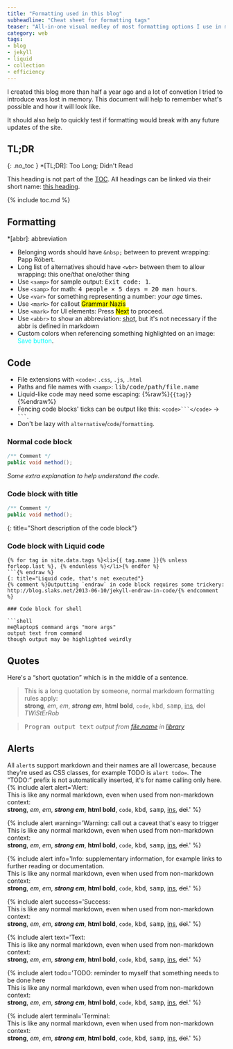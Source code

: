 ```yaml
---
title: "Formatting used in this blog"
subheadline: "Cheat sheet for formatting tags"
teaser: "All-in-one visual medley of most formatting options I use in markdown on this website."
category: web
tags:
- blog
- jekyll
- liquid
- collection
- efficiency
---
```


I created this blog more than half a year ago and a lot of convetion I tried to introduce was lost in memory. This document will help to remember what's possible and how it will look like.

<!--more-->

It should also help to quickly test if formatting would break with any future updates of the site.

## TL;DR
{: .no_toc }
*[TL;DR]: Too Long; Didn't Read

This heading is not part of the [TOC](#toc). All headings can be linked via their short name: [this heading](#tldr).


{% include toc.md %}

## Formatting
*[abbr]: abbreviation

 * Belonging words should have `&nbsp;` between to prevent wrapping: Papp&nbsp;Róbert.
 * Long list of alternatives should have `<wbr>` between them to allow wrapping: this&nbsp;one<wbr>/that&nbsp;one<wbr>/other&nbsp;thing
 * Use `<samp>` for sample output: <samp>Exit code: 1</samp>.
 * Use `<samp>` for math: <samp>4&nbsp;people &times; 5&nbsp;days = 20&nbsp;man hours</samp>.
 * Use `<var>` for something representing a number: <var>your age</var> times.
 * Use `<mark>` for callout <mark>Grammar&nbsp;Nazis</mark>
 * Use `<mark>` for UI elements: Press <mark>Next</mark> to proceed.
 * Use `<abbr>` to show an abbreviation: <abbr title="shortended text">shot</abbr>, but it's not necessary if the abbr is defined in markdown
 * Custom colors when referencing something highlighted on an image: <span style="color:cyan">Save button</span>.


## Code

 * File extensions with `<code>`: `.css`, `.js`, `.html`
 * Paths and file names with `<samp>`: <samp>lib/code/path/file.name</samp>
 * Liquid-like code may need some escaping: {%raw%}`{{tag}}`{%endraw%}
 * Fencing code blocks' ticks can be output like this: ````<code>```</code>```` &rarr; <code>```</code>.
 * Don't be lazy with `alternative`/`code`/`formatting`.


### Normal code block

```java
/** Comment */
public void method();
```

*Some extra explanation to help understand the code.*


### Code block with title

```java
/** Comment */
public void method();
```
{: title="Short description of the code block"}


### Code block with Liquid code

```liquid{% raw %}
{% for tag in site.data.tags %}<li>{{ tag.name }}{% unless forloop.last %}, {% endunless %}</li>{% endfor %}
```{% endraw %}
{: title="Liquid code, that's not executed"}
{% comment %}Outputting `endraw` in code block requires some trickery: http://blog.slaks.net/2013-06-10/jekyll-endraw-in-code/{% endcomment %}

### Code block for shell

```shell
me@laptop$ command args "more args"
output text from command
though output may be highlighted weirdly
```

## Quotes

Here's a <q>short quotation</q> which is in the middle of a sentence.

> This is a long quotation by someone, normal markdown formatting rules apply:  
  **strong**, *em*, _em_, ***strong em***, <b>html bold</b>, `code`, <kbd>kbd</kbd>, <samp>samp</samp>, <ins>ins</ins>, <del>del</del>
  <cite>TWiStErRob</cite>

> <samp>Program output text</samp> <cite>output from [file.name](http://sources.com/path/to/file.name#line=123) in [library](http://library.com/)</cite>


## Alerts
All `alert`s support markdown and their names are all lowercase, because they're used as CSS classes, for example TODO is `alert todo=`. The <q>TODO:</q> prefix is not automatically inserted, it's for name calling only here.
{% include alert alert='Alert:  
    This is like any normal markdown, even when used from non-markdown context:  
    **strong**, *em*, _em_, ***strong em***, <b>html bold</b>, `code`, <kbd>kbd</kbd>, <samp>samp</samp>, <ins>ins</ins>, <del>del</del>.' %}

{% include alert warning='Warning: call out a caveat that\'s easy to trigger  
    This is like any normal markdown, even when used from non-markdown context:  
    **strong**, *em*, _em_, ***strong em***, <b>html bold</b>, `code`, <kbd>kbd</kbd>, <samp>samp</samp>, <ins>ins</ins>, <del>del</del>.' %}

{% include alert info='Info: supplementary information, for example links to further reading or documentation.  
    This is like any normal markdown, even when used from non-markdown context:  
    **strong**, *em*, _em_, ***strong em***, <b>html bold</b>, `code`, <kbd>kbd</kbd>, <samp>samp</samp>, <ins>ins</ins>, <del>del</del>.' %}

{% include alert success='Success:  
    This is like any normal markdown, even when used from non-markdown context:  
    **strong**, *em*, _em_, ***strong em***, <b>html bold</b>, `code`, <kbd>kbd</kbd>, <samp>samp</samp>, <ins>ins</ins>, <del>del</del>.' %}

{% include alert text='Text:  
    This is like any normal markdown, even when used from non-markdown context:  
    **strong**, *em*, _em_, ***strong em***, <b>html bold</b>, `code`, <kbd>kbd</kbd>, <samp>samp</samp>, <ins>ins</ins>, <del>del</del>.' %}

{% include alert todo='TODO: reminder to myself that something needs to be done here  
    This is like any normal markdown, even when used from non-markdown context:  
    **strong**, *em*, _em_, ***strong em***, <b>html bold</b>, `code`, <kbd>kbd</kbd>, <samp>samp</samp>, <ins>ins</ins>, <del>del</del>.' %}

{% include alert terminal='Terminal:<br/>
    This is like any normal markdown, even when used from non-markdown context:  
    **strong**, *em*, _em_, ***strong em***, <b>html bold</b>, `code`, <kbd>kbd</kbd>, <samp>samp</samp>, <ins>ins</ins>, <del>del</del>.' %}

